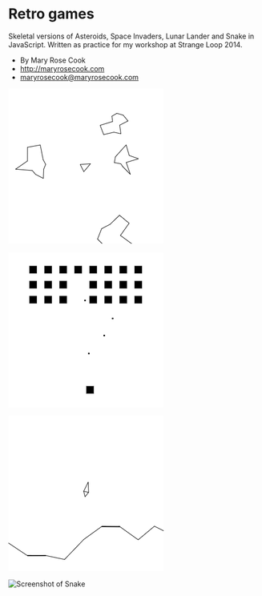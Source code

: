 # Retro games

Skeletal versions of Asteroids, Space Invaders, Lunar Lander and Snake in JavaScript.  Written as practice for my workshop at Strange Loop 2014.

* By Mary Rose Cook
* http://maryrosecook.com
* maryrosecook@maryrosecook.com

![Screenshot of Asteroids](asteroids/screenshot.png)

![Screenshot of Space Invaders](space-invaders/screenshot.png)

![Screenshot of Lunar Lander](lunar-lander/screenshot.png)

![Screenshot of Snake](snake/screenshot.gif)
